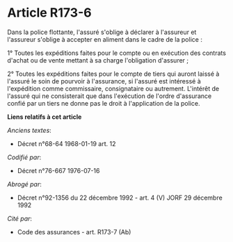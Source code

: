 # Article R173-6

Dans la police flottante, l'assuré s'oblige à déclarer à l'assureur et l'assureur s'oblige à accepter en aliment dans le
cadre de la police :

1° Toutes les expéditions faites pour le compte ou en exécution des contrats d'achat ou de vente mettant à sa charge
l'obligation d'assurer ;

2° Toutes les expéditions faites pour le compte de tiers qui auront laissé à l'assuré le soin de pourvoir à l'assurance, si
l'assuré est intéressé à l'expédition comme commissaire, consignataire ou autrement. L'intérêt de l'assuré qui ne
consisterait que dans l'exécution de l'ordre d'assurance confié par un tiers ne donne pas le droit à l'application de la
police.

**Liens relatifs à cet article**

_Anciens textes_:

  - Décret n°68-64 1968-01-19 art. 12

_Codifié par_:

  - Décret n°76-667 1976-07-16

_Abrogé par_:

  - Décret n°92-1356 du 22 décembre 1992 - art. 4 (V) JORF 29 décembre 1992

_Cité par_:

  - Code des assurances - art. R173-7 (Ab)
